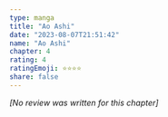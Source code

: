 ```yaml
---
type: manga
title: "Ao Ashi"
date: "2023-08-07T21:51:42"
name: "Ao Ashi"
chapter: 4
rating: 4
ratingEmoji: ⭐️⭐️⭐️⭐️
share: false
---
```


_[No review was written for this chapter]_
